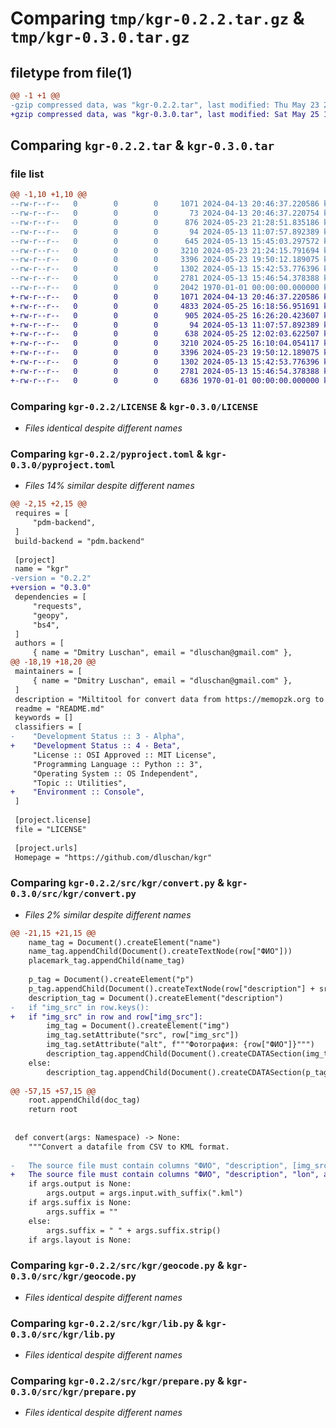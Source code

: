 # Comparing `tmp/kgr-0.2.2.tar.gz` & `tmp/kgr-0.3.0.tar.gz`

## filetype from file(1)

```diff
@@ -1 +1 @@
-gzip compressed data, was "kgr-0.2.2.tar", last modified: Thu May 23 21:28:51 2024, max compression
+gzip compressed data, was "kgr-0.3.0.tar", last modified: Sat May 25 16:26:20 2024, max compression
```

## Comparing `kgr-0.2.2.tar` & `kgr-0.3.0.tar`

### file list

```diff
@@ -1,10 +1,10 @@
--rw-r--r--   0        0        0     1071 2024-04-13 20:46:37.220586 kgr-0.2.2/LICENSE
--rw-r--r--   0        0        0       73 2024-04-13 20:46:37.220754 kgr-0.2.2/README.md
--rw-r--r--   0        0        0      876 2024-05-23 21:28:51.835186 kgr-0.2.2/pyproject.toml
--rw-r--r--   0        0        0       94 2024-05-13 11:07:57.892389 kgr-0.2.2/src/kgr/__init__.py
--rw-r--r--   0        0        0      645 2024-05-13 15:45:03.297572 kgr-0.2.2/src/kgr/__main__.py
--rw-r--r--   0        0        0     3210 2024-05-23 21:24:15.791694 kgr-0.2.2/src/kgr/convert.py
--rw-r--r--   0        0        0     3396 2024-05-23 19:50:12.189075 kgr-0.2.2/src/kgr/geocode.py
--rw-r--r--   0        0        0     1302 2024-05-13 15:42:53.776396 kgr-0.2.2/src/kgr/lib.py
--rw-r--r--   0        0        0     2781 2024-05-13 15:46:54.378388 kgr-0.2.2/src/kgr/prepare.py
--rw-r--r--   0        0        0     2042 1970-01-01 00:00:00.000000 kgr-0.2.2/PKG-INFO
+-rw-r--r--   0        0        0     1071 2024-04-13 20:46:37.220586 kgr-0.3.0/LICENSE
+-rw-r--r--   0        0        0     4833 2024-05-25 16:18:56.951691 kgr-0.3.0/README.md
+-rw-r--r--   0        0        0      905 2024-05-25 16:26:20.423607 kgr-0.3.0/pyproject.toml
+-rw-r--r--   0        0        0       94 2024-05-13 11:07:57.892389 kgr-0.3.0/src/kgr/__init__.py
+-rw-r--r--   0        0        0      638 2024-05-25 12:02:03.622507 kgr-0.3.0/src/kgr/__main__.py
+-rw-r--r--   0        0        0     3210 2024-05-25 16:10:04.054117 kgr-0.3.0/src/kgr/convert.py
+-rw-r--r--   0        0        0     3396 2024-05-23 19:50:12.189075 kgr-0.3.0/src/kgr/geocode.py
+-rw-r--r--   0        0        0     1302 2024-05-13 15:42:53.776396 kgr-0.3.0/src/kgr/lib.py
+-rw-r--r--   0        0        0     2781 2024-05-13 15:46:54.378388 kgr-0.3.0/src/kgr/prepare.py
+-rw-r--r--   0        0        0     6836 1970-01-01 00:00:00.000000 kgr-0.3.0/PKG-INFO
```

### Comparing `kgr-0.2.2/LICENSE` & `kgr-0.3.0/LICENSE`

 * *Files identical despite different names*

### Comparing `kgr-0.2.2/pyproject.toml` & `kgr-0.3.0/pyproject.toml`

 * *Files 14% similar despite different names*

```diff
@@ -2,15 +2,15 @@
 requires = [
     "pdm-backend",
 ]
 build-backend = "pdm.backend"
 
 [project]
 name = "kgr"
-version = "0.2.2"
+version = "0.3.0"
 dependencies = [
     "requests",
     "geopy",
     "bs4",
 ]
 authors = [
     { name = "Dmitry Luschan", email = "dluschan@gmail.com" },
@@ -18,19 +18,20 @@
 maintainers = [
     { name = "Dmitry Luschan", email = "dluschan@gmail.com" },
 ]
 description = "Miltitool for convert data from https://memopzk.org to Google Maps"
 readme = "README.md"
 keywords = []
 classifiers = [
-    "Development Status :: 3 - Alpha",
+    "Development Status :: 4 - Beta",
     "License :: OSI Approved :: MIT License",
     "Programming Language :: Python :: 3",
     "Operating System :: OS Independent",
     "Topic :: Utilities",
+    "Environment :: Console",
 ]
 
 [project.license]
 file = "LICENSE"
 
 [project.urls]
 Homepage = "https://github.com/dluschan/kgr"
```

### Comparing `kgr-0.2.2/src/kgr/convert.py` & `kgr-0.3.0/src/kgr/convert.py`

 * *Files 2% similar despite different names*

```diff
@@ -21,15 +21,15 @@
 	name_tag = Document().createElement("name")
 	name_tag.appendChild(Document().createTextNode(row["ФИО"]))
 	placemark_tag.appendChild(name_tag)
 
 	p_tag = Document().createElement("p")
 	p_tag.appendChild(Document().createTextNode(row["description"] + src_name))
 	description_tag = Document().createElement("description")
-	if "img_src" in row.keys():
+	if "img_src" in row and row["img_src"]:
 		img_tag = Document().createElement("img")
 		img_tag.setAttribute("src", row["img_src"])
 		img_tag.setAttribute("alt", f"""Фотография: {row["ФИО"]}""")
 		description_tag.appendChild(Document().createCDATASection(img_tag.toprettyxml() + p_tag.toprettyxml()))
 	else:
 		description_tag.appendChild(Document().createCDATASection(p_tag.toprettyxml()))
 
@@ -57,15 +57,15 @@
 	root.appendChild(doc_tag)
 	return root
 
 
 def convert(args: Namespace) -> None:
 	"""Convert a datafile from CSV to KML format.
 	
-	The source file must contain columns "ФИО", "description", [img_src]", "lon", and "lat"."""
+	The source file must contain columns "ФИО", "description", "lon", and "lat"."""
 	if args.output is None:
 		args.output = args.input.with_suffix(".kml")
 	if args.suffix is None:
 		args.suffix = ""
 	else:
 		args.suffix = " " + args.suffix.strip()
 	if args.layout is None:
```

### Comparing `kgr-0.2.2/src/kgr/geocode.py` & `kgr-0.3.0/src/kgr/geocode.py`

 * *Files identical despite different names*

### Comparing `kgr-0.2.2/src/kgr/lib.py` & `kgr-0.3.0/src/kgr/lib.py`

 * *Files identical despite different names*

### Comparing `kgr-0.2.2/src/kgr/prepare.py` & `kgr-0.3.0/src/kgr/prepare.py`

 * *Files identical despite different names*


